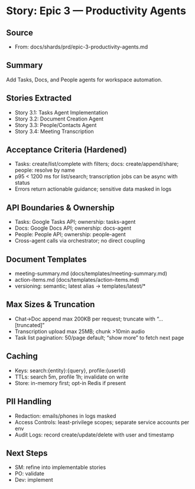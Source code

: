 # Story: Epic 3 — Productivity Agents

## Source
- From: docs/shards/prd/epic-3-productivity-agents.md

## Summary
Add Tasks, Docs, and People agents for workspace automation.

## Stories Extracted
- Story 3.1: Tasks Agent Implementation
- Story 3.2: Document Creation Agent
- Story 3.3: People/Contacts Agent
- Story 3.4: Meeting Transcription

## Acceptance Criteria (Hardened)
- Tasks: create/list/complete with filters; docs: create/append/share; people: resolve by name
- p95 < 1200 ms for list/search; transcription jobs can be async with status
- Errors return actionable guidance; sensitive data masked in logs

## API Boundaries & Ownership
- Tasks: Google Tasks API; ownership: tasks-agent
- Docs: Google Docs API; ownership: docs-agent
- People: People API; ownership: people-agent
- Cross-agent calls via orchestrator; no direct coupling

## Document Templates
- meeting-summary.md (docs/templates/meeting-summary.md)
- action-items.md (docs/templates/action-items.md)
- versioning: semantic; latest alias → templates/latest/*

## Max Sizes & Truncation
- Chat→Doc append max 200KB per request; truncate with “... [truncated]”
- Transcription upload max 25MB; chunk >10min audio
- Task list pagination: 50/page default; “show more” to fetch next page

## Caching
- Keys: search:{entity}:{query}, profile:{userId}
- TTLs: search 5m, profile 1h; invalidate on write
- Store: in-memory first; opt-in Redis if present

## PII Handling
- Redaction: emails/phones in logs masked
- Access Controls: least-privilege scopes; separate service accounts per env
- Audit Logs: record create/update/delete with user and timestamp

## Next Steps
- SM: refine into implementable stories
- PO: validate
- Dev: implement
